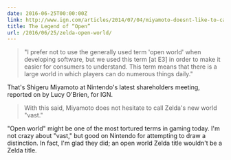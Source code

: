 ```yaml
---
date: 2016-06-25T00:00:00Z
link: http://www.ign.com/articles/2014/07/04/miyamoto-doesnt-like-to-call-zelda-wii-u-open-world
title: The Legend of “Open”
url: /2016/06/25/zelda-open-world/
---
```


> "I prefer not to use the generally used term 'open world' when developing software, but we used this term [at E3] in order to make it easier for consumers to understand. This term means that there is a large world in which players can do numerous things daily." 

That's Shigeru Miyamoto at Nintendo's latest shareholders meeting, reported on by Lucy O'Brien, for IGN. 

> With this said, Miyamoto does not hesitate to call  Zelda's new world  "vast."

"Open world" might be one of the most tortured terms in gaming today. I'm not crazy about "vast," but good on Nintendo for attempting to draw a distinction. In fact, I'm glad they did; an open world Zelda title wouldn't be a Zelda title. 